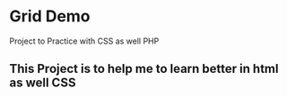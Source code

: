 # Grid Demo

Project to Practice with CSS as well PHP

## This Project is to help me to learn better in html as well CSS